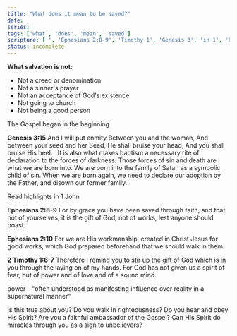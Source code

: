 ```yaml
---
title: "What does it mean to be saved?"
date: 
series: 
tags: ['what', 'does', 'mean', 'saved']
scripture: ['', 'Ephesians 2:8-9', 'Timothy 1', 'Genesis 3', 'in 1', 'Ephesians 2', '2', 'Timothy 1:6-7']
status: incomplete
---
```



**What salvation is not:**
- Not a creed or denomination
- Not a sinner's prayer
- Not an acceptance of God's existence
- Not going to church
- Not being a good person

The Gospel began in the beginning

**Genesis 3:15**
And I will put enmity
Between you and the woman,
And between your seed and her Seed;
He shall bruise your head,
And you shall bruise His heel.
 
It is also what makes baptism a necessary rite of declaration to the forces of darkness. Those forces of sin and death are what we are born into. We are born into the family of Satan as a symbolic child of sin. When we are born again, we need to declare our adoption by the Father, and disown our former family.

Read highlights in 1 John

**Ephesians 2:8-9**
For by grace you have been saved through faith, and that not of yourselves; it is the gift of God, not of works, lest anyone should boast. 

**Ephesians 2:10**
For we are His workmanship, created in Christ Jesus for good works, which God prepared beforehand that we should walk in them.

**2 Timothy 1:6-7**
Therefore I remind you to stir up the gift of God which is in you through the laying on of my hands. For God has not given us a spirit of fear, but of power and of love and of a sound mind.

power - "often understood as manifesting influence over reality in a supernatural manner"

Is this true about you? Do you walk in righteousness? Do you hear and obey His Spirit? Are you a faithful ambassador of the Gospel? Can His Spirit do miracles through you as a sign to unbelievers?